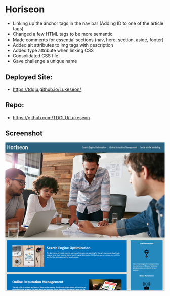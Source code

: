 # Horiseon

- Linking up the anchor tags in the nav bar (Adding ID to one of the article tags)
- Changed a few HTML tags to be more semantic
- Made comments for essential sections (nav, hero, section, aside, footer)
- Added alt attributes to img tags with description
- Added type attribute when linking CSS
- Consolidated CSS file
- Gave challenge a unique name

## Deployed Site:

- https://tdglu.github.io/Lukeseon/

## Repo:

- https://github.com/TDGLU/Lukeseon

## Screenshot

<img src="./assets/horiseon-screenshot.png" alt="horiseon challenge screenshot">
